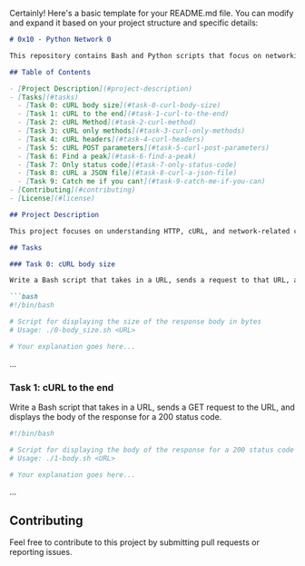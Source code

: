 Certainly! Here's a basic template for your README.md file. You can modify and expand it based on your project structure and specific details:

```markdown
# 0x10 - Python Network 0

This repository contains Bash and Python scripts that focus on networking concepts and HTTP interactions.

## Table of Contents

- [Project Description](#project-description)
- [Tasks](#tasks)
  - [Task 0: cURL body size](#task-0-curl-body-size)
  - [Task 1: cURL to the end](#task-1-curl-to-the-end)
  - [Task 2: cURL Method](#task-2-curl-method)
  - [Task 3: cURL only methods](#task-3-curl-only-methods)
  - [Task 4: cURL headers](#task-4-curl-headers)
  - [Task 5: cURL POST parameters](#task-5-curl-post-parameters)
  - [Task 6: Find a peak](#task-6-find-a-peak)
  - [Task 7: Only status code](#task-7-only-status-code)
  - [Task 8: cURL a JSON file](#task-8-curl-a-json-file)
  - [Task 9: Catch me if you can!](#task-9-catch-me-if-you-can)
- [Contributing](#contributing)
- [License](#license)

## Project Description

This project focuses on understanding HTTP, cURL, and network-related concepts. Each task involves writing Bash and Python scripts to perform specific actions, such as sending HTTP requests, handling status codes, and working with JSON data.

## Tasks

### Task 0: cURL body size

Write a Bash script that takes in a URL, sends a request to that URL, and displays the size of the body of the response in bytes.

```bash
#!/bin/bash

# Script for displaying the size of the response body in bytes
# Usage: ./0-body_size.sh <URL>

# Your explanation goes here...
```

...

### Task 1: cURL to the end

Write a Bash script that takes in a URL, sends a GET request to the URL, and displays the body of the response for a 200 status code.

```bash
#!/bin/bash

# Script for displaying the body of the response for a 200 status code
# Usage: ./1-body.sh <URL>

# Your explanation goes here...
```

...

## Contributing

Feel free to contribute to this project by submitting pull requests or reporting issues.


